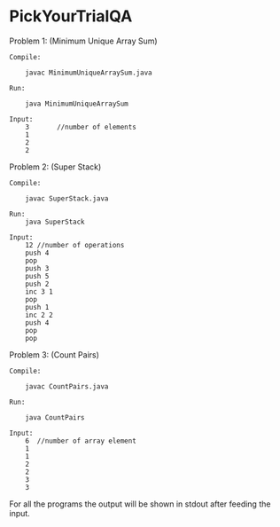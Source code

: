 # PickYourTrialQA

Problem 1: (Minimum Unique Array Sum)

    Compile:

        javac MinimumUniqueArraySum.java

    Run:

        java MinimumUniqueArraySum

    Input: 
        3       //number of elements
        1
        2
        2

Problem 2: (Super Stack)

    Compile:

        javac SuperStack.java

    Run:
        java SuperStack

    Input: 
        12 //number of operations
        push 4
        pop
        push 3
        push 5
        push 2
        inc 3 1
        pop
        push 1
        inc 2 2
        push 4
        pop
        pop

Problem 3: (Count Pairs)

    Compile:

        javac CountPairs.java

    Run:
    
        java CountPairs
    
    Input:
        6  //number of array element
        1
        1
        2
        2
        3
        3

For all the programs the output will be shown in stdout after feeding the input.